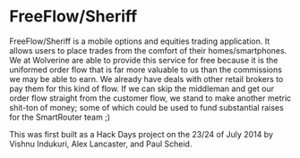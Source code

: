 # FreeFlow/Sheriff

FreeFlow/Sheriff is a mobile options and equities trading application.  It allows users to place trades from the comfort of their homes/smartphones.  We at Wolverine are able to provide this service for free because it is the uniformed order flow that is far more valuable to us than the commissions we may be able to earn.   We already have deals with other retail brokers to pay them for this kind of flow.  If we can skip the middleman and get our order flow straight from the customer flow, we stand to make another metric shit-ton of money; some of which could be used to fund substantial raises for the SmartRouter team ;)

This was first built as a Hack Days project on the 23/24 of July 2014 by Vishnu Indukuri, Alex Lancaster, and Paul Scheid.
